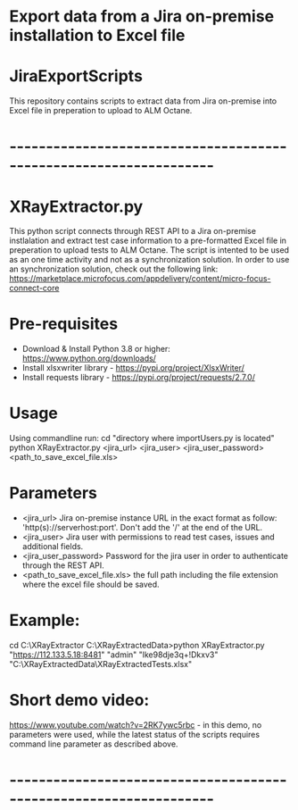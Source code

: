 # Export data from a Jira on-premise installation to Excel file
# JiraExportScripts
This repository contains scripts to extract data from Jira on-premise into Excel file in preperation to upload to ALM Octane. 

# ------------------------------------------------------------------
# XRayExtractor.py
This python script connects through REST API to a Jira on-premise instlalation and extract test case information to a pre-formatted Excel file in preperation to upload tests to ALM Octane. The script is intented to be used as an one time activity and not as a synchronization solution. In order to use an synchronization solution, check out the following link: https://marketplace.microfocus.com/appdelivery/content/micro-focus-connect-core

# Pre-requisites
- Download & Install Python 3.8 or higher: https://www.python.org/downloads/
- Install xlsxwriter library - https://pypi.org/project/XlsxWriter/
- Install requests library - https://pypi.org/project/requests/2.7.0/

# Usage
Using commandline run:
cd "directory where importUsers.py is located"
python XRayExtractor.py <jira_url> <jira_user> <jira_user_password> <path_to_save_excel_file.xls>
  
# Parameters
- <jira_url> Jira on-premise instance URL in the exact format as follow: 'http(s)://serverhost:port'. Don't add the '/' at the end of the URL.
- <jira_user> Jira user with permissions to read test cases, issues and additional fields.
- <jira_user_password> Password for the jira user in order to authenticate through the REST API.
- <path_to_save_excel_file.xls> the full path including the file extension where the excel file should be saved.

# Example: 
cd C:\XRayExtractor
C:\XRayExtractedData>python XRayExtractor.py "https://112.133.5.18:8481" "admin" "lke98dje3q+!Dkxv3" "C:\\XRayExtractedData\\XRayExtractedTests.xlsx"

# Short demo video:
https://www.youtube.com/watch?v=2RK7ywc5rbc - in this demo, no parameters were used, while the latest status of the scripts requires command line parameter as described above.

# ------------------------------------------------------------------
